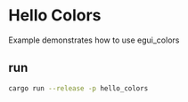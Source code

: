 # Hello Colors
Example demonstrates how to use egui_colors

## run
```bash
cargo run --release -p hello_colors
```